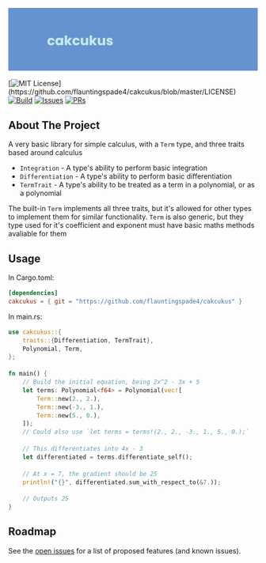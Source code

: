 ![Cakcukus Banner](assets/banner.png)

[![MIT License](https://img.shields.io/apm/l/atomic-design-ui.svg?)](https://github.com/flauntingspade4/cakcukus/blob/master/LICENSE)
[![Build](https://img.shields.io/github/workflow/status/flauntingspade4/cakcukus/Rust)]()
[![Issues](https://img.shields.io/github/issues/flauntingspade4/cakcukus)](https://github.com/flauntingspade4/cakcukus/issues)
[![PRs](https://img.shields.io/github/issues-pr/flauntingspade4/cakcukus)](https://github.com/flauntingspade4/cakcukus/pulls)

## About The Project

A very basic library for simple calculus, with a `Term` type, and three traits based around calculus

* `Integration` - A type's ability to perform basic integration
* `Differentiation` - A type's ability to perform basic differentiation
* `TermTrait` - A type's ability to be treated as a term in a polynomial, or as a polynomial

The built-in `Term` implements all three traits, but it's allowed for other types to implement them for similar functionality.
`Term` is also generic, but they type used for it's coefficient and exponent must have basic maths methods avaliable for them

## Usage

In Cargo.toml:

``` toml
[dependencies]
cakcukus = { git = "https://github.com/flauntingspade4/cakcukus" }
```

In main.rs:

``` rust
use cakcukus::{
    traits::{Differentiation, TermTrait},
    Polynomial, Term,
};

fn main() {
    // Build the initial equation, being 2x^2 - 3x + 5
    let terms: Polynomial<f64> = Polynomial(vec![
        Term::new(2., 2.),
        Term::new(-3., 1.),
        Term::new(5., 0.),
    ]);
    // Could also use `let terms = terms!(2., 2., -3., 1., 5., 0.);`

    // This differentiates into 4x - 3
    let differentiated = terms.differentiate_self();

    // At x = 7, the gradient should be 25
    println!("{}", differentiated.sum_with_respect_to(&7.));

    // Outputs 25
}
```

## Roadmap

See the [open issues](https://github.com/flauntingspade4/cakcukus/issues) for a list of proposed features (and known issues).
